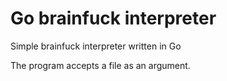 # Go brainfuck interpreter
Simple brainfuck interpreter written in Go

The program accepts a file as an argument.